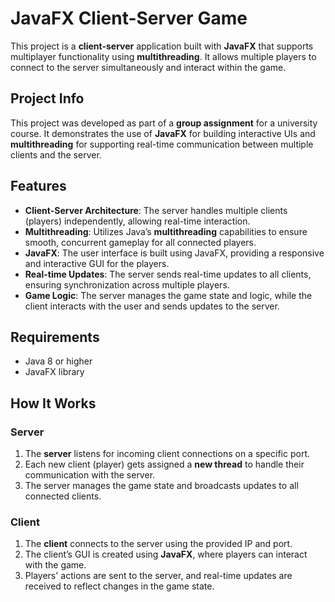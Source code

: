 # JavaFX Client-Server Game

This project is a **client-server** application built with **JavaFX** that supports multiplayer functionality using **multithreading**. It allows multiple players to connect to the server simultaneously and interact within the game.

## Project Info

This project was developed as part of a **group assignment** for a university course. It demonstrates the use of **JavaFX** for building interactive UIs and **multithreading** for supporting real-time communication between multiple clients and the server.

## Features

- **Client-Server Architecture**: The server handles multiple clients (players) independently, allowing real-time interaction.
- **Multithreading**: Utilizes Java’s **multithreading** capabilities to ensure smooth, concurrent gameplay for all connected players.
- **JavaFX**: The user interface is built using JavaFX, providing a responsive and interactive GUI for the players.
- **Real-time Updates**: The server sends real-time updates to all clients, ensuring synchronization across multiple players.
- **Game Logic**: The server manages the game state and logic, while the client interacts with the user and sends updates to the server.

## Requirements

- Java 8 or higher
- JavaFX library

## How It Works

### Server

1. The **server** listens for incoming client connections on a specific port.
2. Each new client (player) gets assigned a **new thread** to handle their communication with the server.
3. The server manages the game state and broadcasts updates to all connected clients.

### Client

1. The **client** connects to the server using the provided IP and port.
2. The client’s GUI is created using **JavaFX**, where players can interact with the game.
3. Players' actions are sent to the server, and real-time updates are received to reflect changes in the game state.
